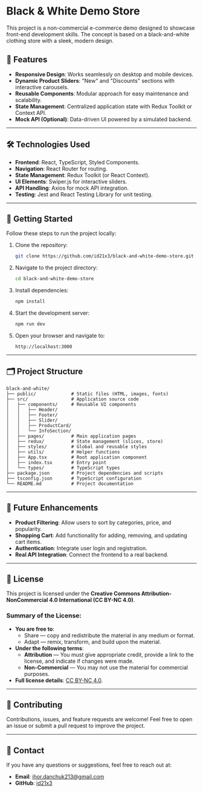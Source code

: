 # Black & White Demo Store

This project is a non-commercial e-commerce demo designed to showcase front-end development skills. The concept is based on a black-and-white clothing store with a sleek, modern design.

## 🌟 Features

- **Responsive Design**: Works seamlessly on desktop and mobile devices.
- **Dynamic Product Sliders**: "New" and "Discounts" sections with interactive carousels.
- **Reusable Components**: Modular approach for easy maintenance and scalability.
- **State Management**: Centralized application state with Redux Toolkit or Context API.
- **Mock API (Optional)**: Data-driven UI powered by a simulated backend.

---

## 🛠️ Technologies Used

- **Frontend**: React, TypeScript, Styled Components.
- **Navigation**: React Router for routing.
- **State Management**: Redux Toolkit (or React Context).
- **UI Elements**: Swiper.js for interactive sliders.
- **API Handling**: Axios for mock API integration.
- **Testing**: Jest and React Testing Library for unit testing.

---

## 🚀 Getting Started

Follow these steps to run the project locally:

1. Clone the repository:
   ```bash
   git clone https://github.com/id21x3/black-and-white-demo-store.git
   ```

2. Navigate to the project directory:
   ```bash
   cd black-and-white-demo-store
   ```

3. Install dependencies:
   ```bash
   npm install
   ```

4. Start the development server:
   ```bash
   npm run dev
   ```

5. Open your browser and navigate to:
   ```
   http://localhost:3000
   ```

---

## 🗂️ Project Structure

```
black-and-white/
├── public/             # Static files (HTML, images, fonts)
├── src/                # Application source code
│   ├── components/     # Reusable UI components
│   │   ├── Header/
│   │   ├── Footer/
│   │   ├── Slider/
│   │   ├── ProductCard/
│   │   └── InfoSection/
│   ├── pages/          # Main application pages
│   ├── redux/          # State management (slices, store)
│   ├── styles/         # Global and reusable styles
│   ├── utils/          # Helper functions
│   ├── App.tsx         # Root application component
│   ├── index.tsx       # Entry point
│   └── types/          # TypeScript types
├── package.json        # Project dependencies and scripts
├── tsconfig.json       # TypeScript configuration
└── README.md           # Project documentation
```

---

## 🎯 Future Enhancements

- **Product Filtering**: Allow users to sort by categories, price, and popularity.
- **Shopping Cart**: Add functionality for adding, removing, and updating cart items.
- **Authentication**: Integrate user login and registration.
- **Real API Integration**: Connect the frontend to a real backend.

---

## 📄 License

This project is licensed under the **Creative Commons Attribution-NonCommercial 4.0 International (CC BY-NC 4.0)**.

### Summary of the License:
- **You are free to**:
  - Share — copy and redistribute the material in any medium or format.
  - Adapt — remix, transform, and build upon the material.
- **Under the following terms**:
  - **Attribution** — You must give appropriate credit, provide a link to the license, and indicate if changes were made.
  - **Non-Commercial** — You may not use the material for commercial purposes.
- **Full license details**: [CC BY-NC 4.0](https://creativecommons.org/licenses/by-nc/4.0/).

---

## 🤝 Contributing

Contributions, issues, and feature requests are welcome! Feel free to open an issue or submit a pull request to improve the project.

---

## 📧 Contact

If you have any questions or suggestions, feel free to reach out at:
- **Email**: ihor.danchuk213@gmail.com
- **GitHub**: [id21x3](https://github.com/id21x3)

